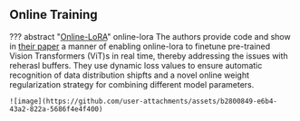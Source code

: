 ## Online Training


??? abstract "[Online-LoRA](ttps://github.com/christina200/online-lora-official)" online-lora
    The authors provide code and show in [their paper](https://arxiv.org/abs/2411.05663) a manner of enabling online-lora to finetune pre-trained Vision Transformers (ViT)s in real time, thereby addressing the issues with reherasl buffers. They use dynamic loss values to ensure automatic recognition of data distribution shipfts and a novel online weight regularization strategy for combining different model parameters.
    
    ![image](https://github.com/user-attachments/assets/b2800849-e6b4-43a2-822a-5686f4e4f400)

